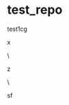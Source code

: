 # test_repo
test1cg








































x












\




z





\
































sf




















































































